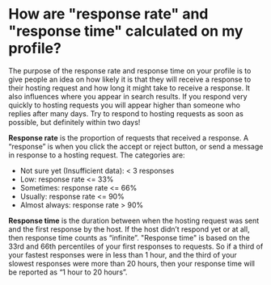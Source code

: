 # How are "response rate" and "response time" calculated on my profile?

The purpose of the response rate and response time on your profile is to give people an idea on how likely it is that they will receive a response to their hosting request and how long it might take to receive a response. It also influences where you appear in search results. If you respond very quickly to hosting requests you will appear higher than someone who replies after many days. Try to respond to hosting requests as soon as possible, but definitely within two days!

**Response rate** is the proportion of requests that received a response. A “response” is when you click the accept or reject button, or send a message in response to a hosting request. The categories are:

* Not sure yet (Insufficient data): < 3 responses
* Low: response rate <= 33%
* Sometimes: response rate <= 66%
* Usually: response rate <= 90%
* Almost always: response rate > 90%

**Response time** is the duration between when the hosting request was sent and the first response by the host. If the host didn’t respond yet or at all, then response time counts as “infinite”.  "Response time" is based on the 33rd and 66th percentiles of your first responses to requests. So if a third of your fastest responses were in less than 1 hour, and the third of your slowest responses were more than 20 hours, then your response time will be reported as “1 hour to 20 hours”.
